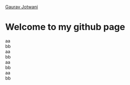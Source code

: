 
<html>
  <script type="text/javascript" src="https://platform.linkedin.com/badges/js/profile.js" async defer></script>


<div class="LI-profile-badge"  data-version="v1" data-size="large" data-locale="en_US" data-type="horizontal" data-theme="dark" data-vanity="gauravjotwani"><a class="LI-simple-link" href='https://www.linkedin.com/in/gauravjotwani?trk=profile-badge'>Gaurav Jotwani</a></div>
</html>

# Welcome to my github page
aa</br>
bb</br>
aa</br>
bb</br>
aa</br>
bb</br>
aa</br>
bb</br>
